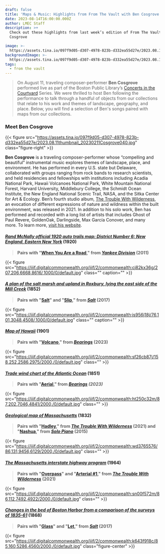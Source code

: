 ```yaml
---
draft: false
title: 'Maps & Music: Highlights from From The Vault with Ben Cosgrove'
date: 2023-08-14T16:00:00.000Z
author: LMEC Staff
description: >+
  Check out these highlights from last week’s edition of From The Vault with Ben
  Cosgrove

image: >-
  https://assets.tina.io/097f9d05-d307-4978-823b-d332ea55d27e/2023.08.11thumbnail_20230211Cosgrove040.jpg
backgroundImage: >-
  https://assets.tina.io/097f9d05-d307-4978-823b-d332ea55d27e/2023.08.11thumbnail_20230211Cosgrove040.jpg
tags:
  - from the vault
---
```


> On August 11, traveling composer-performer **Ben Cosgrove** performed live as part of the Boston Public Library’s [Concerts in the Courtyard](https://bpl.bibliocommons.com/events/64591a53ea132336001b43f6) Series. We were thrilled to host Ben following the performance to talk through a handful of objects from our collections that relate to his work and themes of landscape, geography, and place. Below, you will find a selection of Ben's songs paired with maps from our collections.

### Meet Ben Cosgrove

{{< figure src="https://assets.tina.io/097f9d05-d307-4978-823b-d332ea55d27e/2023.08.11thumbnail_20230211Cosgrove040.jpg" class="figure-right" >}}

**Ben Cosgrove** is a traveling composer-performer whose “compelling and beautiful” instrumental music explores themes of landscape, place, and environment. He has performed in every U.S. state but Delaware, collaborated with groups ranging from rock bands to research scientists, and held residencies and fellowships with institutions including Acadia National Park, Hawaii Volcanoes National Park, White Mountain National Forest, Harvard University, Middlebury College, the Schmidt Ocean Institute, the New England National Scenic Trail, NASA, and the Sitka Center for Art & Ecology. Ben’s fourth studio album, [The Trouble With Wilderness](https://bencosgrove.bandcamp.com/album/the-trouble-with-wilderness), an evocation of different expressions of nature and wildness within the built environment, was released in 2021. In addition to his solo work, Ben has performed and recorded with a long list of artists that includes Ghost of Paul Revere, GoldenOak, Darlingside, Max García Conover, and many more. To learn more, [visit his website](https://www.bencosgrove.com/).

#### *[Rand McNally official 1920 auto trails map: District Number 6: New England, Eastern New York](https://collections.leventhalmap.org/search/commonwealth:cj82kx356)* (1920)

> **Pairs with "[When You Are a Road](https://bencosgrove.bandcamp.com/track/when-you-are-a-road)," from *[Yankee Division](https://bencosgrove.bandcamp.com/album/yankee-division)* (2011)**

{{< figure src="https://iiif.digitalcommonwealth.org/iiif/2/commonwealth:cj82kx36g/207,206,6668,8616/,1000/0/default.jpg" class="" caption="" >}}

#### *[A plan of the salt marsh and upland in Roxbury, lying the east side of the Mill Creek](https://collections.leventhalmap.org/search/commonwealth:js956j178)* (1852)

> **Pairs with "[Salt](https://bencosgrove.bandcamp.com/track/salt)" and "[Slip](https://bencosgrove.bandcamp.com/track/slip)," from *[Salt](https://bencosgrove.bandcamp.com/album/salt)* (2017)**

{{< figure src="https://iiif.digitalcommonwealth.org/iiif/2/commonwealth:js956j18j/76,101,3048,4508/,1000/0/default.jpg" class="" caption="" >}}

#### *[Map of Hawaii](https://collections.leventhalmap.org/search/commonwealth:cr56r708p)* (1901)

> **Pairs with "[Volcano](https://bencosgrove.bandcamp.com/track/volcano)," from *[Bearings](https://bencosgrove.bandcamp.com/album/bearings)* (2023)**

{{< figure src="https://iiif.digitalcommonwealth.org/iiif/2/commonwealth:sf26cb87j/158,252,2586,2975/2000,/0/default.jpg" class="" >}}

#### *[Trade wind chart of the Atlantic Ocean](https://collections.leventhalmap.org/search/commonwealth:ht250c31b)* (1851)

> **Pairs with "[Aerial](https://bencosgrove.bandcamp.com/track/aerial)," from *[Bearings](https://bencosgrove.bandcamp.com/album/bearings) (2023)***

{{< figure src="https://iiif.digitalcommonwealth.org/iiif/2/commonwealth:ht250c32m/87,202,7046,4841/2000,/0/default.jpg" class="" >}}

#### *[Geological map of Massachusetts](https://collections.leventhalmap.org/search/commonwealth:wd376556x)* (1832)

> **Pairs with "[Hadley](https://bencosgrove.bandcamp.com/track/hadley)," from *[The Trouble With Wilderness](https://bencosgrove.bandcamp.com/album/the-trouble-with-wilderness)* (2021) and "[Nashua](https://bencosgrove.bandcamp.com/track/nashua-live-solo-version)," from *[Solo Piano](https://bencosgrove.bandcamp.com/album/solo-piano-live)* (2015)**

{{< figure src="https://iiif.digitalcommonwealth.org/iiif/2/commonwealth:wd3765576/86,131,9456,6129/2000,/0/default.jpg" class="" >}}

#### *[The Massachusetts interstate highway program](https://collections.leventhalmap.org/search/commonwealth:p841cs038)* (1964)

> **Pairs with "[Overpass](https://bencosgrove.bandcamp.com/track/overpass)" and "[Arterial #1](https://bencosgrove.bandcamp.com/track/arterial-1)," from *[The Trouble With Wilderness](https://bencosgrove.bandcamp.com/album/the-trouble-with-wilderness)* (2021)**

{{< figure src="https://iiif.digitalcommonwealth.org/iiif/2/commonwealth:sn00f572m/86,112,7492,4922/2000,/0/default.jpg" class="" >}}

#### *[Changes in the bed of Boston Harbor from a comparison of the surveys of 1835-61](https://collections.leventhalmap.org/search/commonwealth:3f4633699)* (1868)

> **Pairs with "[Glass](https://bencosgrove.bandcamp.com/track/glass)" and "[Let](https://bencosgrove.bandcamp.com/track/let)," from *[Salt](https://bencosgrove.bandcamp.com/album/salt)* (2017)**

{{< figure src="https://iiif.digitalcommonwealth.org/iiif/2/commonwealth:k643f918c/85,160,5286,4560/2000,/0/default.jpg" class="figure-center" >}}
